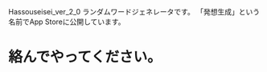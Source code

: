 Hassouseisei_ver_2_0
ランダムワードジェネレータです。
「発想生成」という名前でApp Storeに公開しています。

絡んでやってください。
====================

